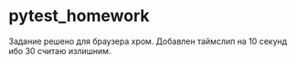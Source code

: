 # pytest_homework

Задание решено для браузера хром.
Добавлен таймслип на 10 секунд ибо 30 считаю излишним.

